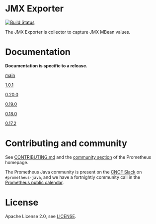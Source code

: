 # JMX Exporter

[![Build Status](https://github.com/prometheus/jmx_exporter/actions/workflows/build.yaml/badge.svg)](https://github.com/prometheus/jmx_exporter/actions/workflows/build.yaml)

The JMX Exporter is collector to capture JMX MBean values.

# Documentation

**Documentation is specific to a release.**

[main](docs)

[1.0.1](https://github.com/prometheus/jmx_exporter/tree/release-1.0.1/docs)

[0.20.0](https://github.com/prometheus/jmx_exporter/tree/release-0.20.0)

[0.19.0](https://github.com/prometheus/jmx_exporter/tree/release-0.19.0)

[0.18.0](https://github.com/prometheus/jmx_exporter/tree/release-0.18.0)

[0.17.2](https://github.com/prometheus/jmx_exporter/tree/release-0.17.2)

# Contributing and community

See [CONTRIBUTING.md](CONTRIBUTING.md) and the [community section](https://prometheus.io/community/) of the Prometheus homepage.

The Prometheus Java community is present on the [CNCF Slack](https://cloud-native.slack.com) on `#prometheus-java`, and we have a fortnightly community call in the [Prometheus public calendar](https://prometheus.io/community/).

# License

Apache License 2.0, see [LICENSE](LICENSE).
